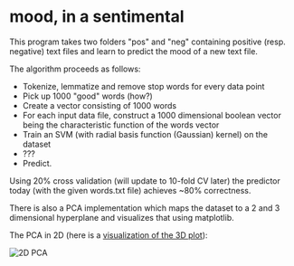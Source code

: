 # mood, in a sentimental

This program takes two folders "pos" and "neg" containing positive
(resp. negative) text files and learn to predict the mood of a new text file.

The algorithm proceeds as follows:
* Tokenize, lemmatize and remove stop words for every data point
* Pick up 1000 "good" words (how?)
* Create a vector consisting of 1000 words
* For each input data file, construct a 1000 dimensional boolean vector being the characteristic function of the words vector
* Train an SVM (with radial basis function (Gaussian) kernel) on the dataset
* ???
* Predict.

Using 20% cross validation (will update to 10-fold CV later) the predictor today
(with the given words.txt file) achieves ~80% correctness.

There is also a PCA implementation which maps the dataset to a 2 and 3
dimensional hyperplane and visualizes that using matplotlib.

The PCA in 2D (here is a [visualization of the 3D plot](https://gfycat.com/SingleVerifiableDiscus)):

![2D PCA](http://i.stack.imgur.com/4Uxya.png)
